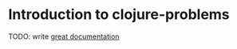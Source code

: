 # Introduction to clojure-problems

TODO: write [great documentation](http://jacobian.org/writing/great-documentation/what-to-write/)
